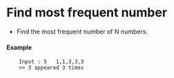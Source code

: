 # Find most frequent number

- Find the most frequent number of N numbers.
#### Example
```
    Input : 5   1,1,3,3,3
    >> 3 appeared 3 times
```